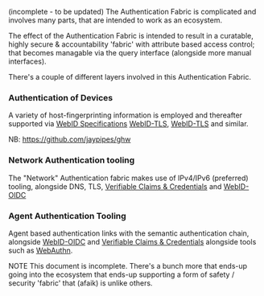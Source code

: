 (incomplete - to be updated)
The Authentication Fabric is complicated and involves many parts, that are intended to work as an ecosystem.  

The effect of the Authentication Fabric is intended to result in a curatable, highly secure & accountability 'fabric' with attribute based access control; that becomes managable via the query interface (alongside more manual interfaces). 

There's a couple of different layers involved in this Authentication Fabric.

### Authentication of Devices
A variety of host-fingerprinting information is employed and thereafter supported via [WebID Specifications](WebID%20Specifications.md) [WebID-TLS](Webizen%20Tech%20Stack/Core%20Technologies/Semantic%20Web/SemWeb-AUTH/WebID-TLS.md), [WebID-TLS](Webizen%20Tech%20Stack/Core%20Technologies/Semantic%20Web/SemWeb-AUTH/WebID-TLS.md) and similar.  

NB: https://github.com/jaypipes/ghw
 
### Network Authentication tooling
The "Network" Authentication fabric makes use of IPv4/IPv6 (preferred) tooling, alongside DNS, TLS, [Verifiable Claims & Credentials](Verifiable%20Claims%20&%20Credentials.md) and [WebID-OIDC](Webizen%20Tech%20Stack/Core%20Technologies/Semantic%20Web/SemWeb-AUTH/WebID-OIDC.md)

### Agent Authentication Tooling
Agent based authentication links with the semantic authentication chain, alongside [WebID-OIDC](Webizen%20Tech%20Stack/Core%20Technologies/Semantic%20Web/SemWeb-AUTH/WebID-OIDC.md) and [Verifiable Claims & Credentials](Verifiable%20Claims%20&%20Credentials.md) alongside tools such as [WebAuthn](Webizen%20Tech%20Stack/Webizen%20V3.0/Webizen%20App%20Spec/WebSpec/WebPlatformTools/WebAuthn.md). 

NOTE
This document is incomplete.  There's a bunch more that ends-up going into the ecosystem that ends-up supporting a form of safety / security 'fabric' that (afaik) is unlike others.

